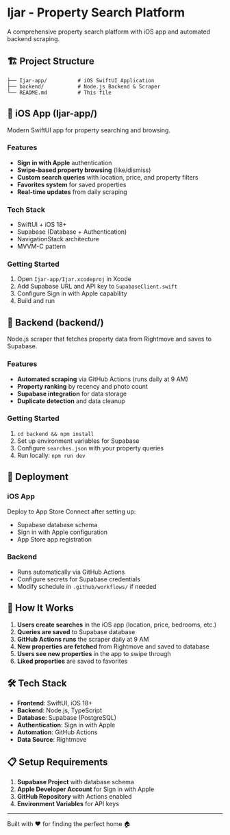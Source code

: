 # Ijar - Property Search Platform

A comprehensive property search platform with iOS app and automated backend scraping.

## 🏗 Project Structure

```
├── Ijar-app/          # iOS SwiftUI Application
├── backend/           # Node.js Backend & Scraper
└── README.md          # This file
```

## 📱 iOS App (Ijar-app/)

Modern SwiftUI app for property searching and browsing.

### Features
- **Sign in with Apple** authentication
- **Swipe-based property browsing** (like/dismiss)
- **Custom search queries** with location, price, and property filters
- **Favorites system** for saved properties
- **Real-time updates** from daily scraping

### Tech Stack
- SwiftUI + iOS 18+
- Supabase (Database + Authentication)
- NavigationStack architecture
- MVVM-C pattern

### Getting Started
1. Open `Ijar-app/Ijar.xcodeproj` in Xcode
2. Add Supabase URL and API key to `SupabaseClient.swift`
3. Configure Sign in with Apple capability
4. Build and run

## 🔧 Backend (backend/)

Node.js scraper that fetches property data from Rightmove and saves to Supabase.

### Features
- **Automated scraping** via GitHub Actions (runs daily at 9 AM)
- **Property ranking** by recency and photo count
- **Supabase integration** for data storage
- **Duplicate detection** and data cleanup

### Getting Started
1. `cd backend && npm install`
2. Set up environment variables for Supabase
3. Configure `searches.json` with your property queries
4. Run locally: `npm run dev`

## 🚀 Deployment

### iOS App
Deploy to App Store Connect after setting up:
- Supabase database schema
- Sign in with Apple configuration
- App Store app registration

### Backend
- Runs automatically via GitHub Actions
- Configure secrets for Supabase credentials
- Modify schedule in `.github/workflows/` if needed

## 🔄 How It Works

1. **Users create searches** in the iOS app (location, price, bedrooms, etc.)
2. **Queries are saved** to Supabase database
3. **GitHub Actions runs** the scraper daily at 9 AM
4. **New properties are fetched** from Rightmove and saved to database
5. **Users see new properties** in the app to swipe through
6. **Liked properties** are saved to favorites

## 🛠 Tech Stack

- **Frontend**: SwiftUI, iOS 18+
- **Backend**: Node.js, TypeScript
- **Database**: Supabase (PostgreSQL)
- **Authentication**: Sign in with Apple
- **Automation**: GitHub Actions
- **Data Source**: Rightmove

## 📋 Setup Requirements

1. **Supabase Project** with database schema
2. **Apple Developer Account** for Sign in with Apple
3. **GitHub Repository** with Actions enabled
4. **Environment Variables** for API keys

---

Built with ❤️ for finding the perfect home 🏠